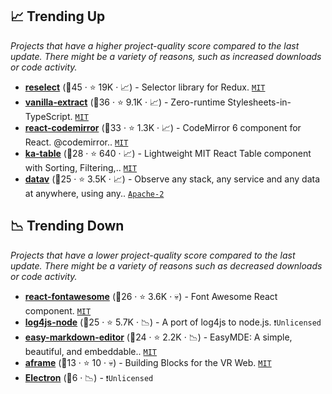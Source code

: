 ## 📈 Trending Up

_Projects that have a higher project-quality score compared to the last update. There might be a variety of reasons, such as increased downloads or code activity._

- <b><a href="https://github.com/reduxjs/reselect">reselect</a></b> (🥇45 ·  ⭐ 19K · 📈) - Selector library for Redux. <code><a href="http://bit.ly/34MBwT8">MIT</a></code>
- <b><a href="https://github.com/vanilla-extract-css/vanilla-extract">vanilla-extract</a></b> (🥈36 ·  ⭐ 9.1K · 📈) - Zero-runtime Stylesheets-in-TypeScript. <code><a href="http://bit.ly/34MBwT8">MIT</a></code>
- <b><a href="https://github.com/uiwjs/react-codemirror">react-codemirror</a></b> (🥈33 ·  ⭐ 1.3K · 📈) - CodeMirror 6 component for React. @codemirror.. <code><a href="http://bit.ly/34MBwT8">MIT</a></code>
- <b><a href="https://github.com/komarovalexander/ka-table">ka-table</a></b> (🥉28 ·  ⭐ 640 · 📈) - Lightweight MIT React Table component with Sorting, Filtering,.. <code><a href="http://bit.ly/34MBwT8">MIT</a></code>
- <b><a href="https://github.com/xobserve/xobserve">datav</a></b> (🥉25 ·  ⭐ 3.5K · 📈) - Observe any stack, any service and any data at anywhere, using any.. <code><a href="http://bit.ly/3nYMfla">Apache-2</a></code>

## 📉 Trending Down

_Projects that have a lower project-quality score compared to the last update. There might be a variety of reasons such as decreased downloads or code activity._

- <b><a href="https://github.com/FortAwesome/react-fontawesome">react-fontawesome</a></b> (🥉26 ·  ⭐ 3.6K · 💀) - Font Awesome React component. <code><a href="http://bit.ly/34MBwT8">MIT</a></code>
- <b><a href="https://github.com/log4js-node/log4js-node">log4js-node</a></b> (🥉25 ·  ⭐ 5.7K · 📉) - A port of log4js to node.js. <code>❗Unlicensed</code>
- <b><a href="https://github.com/Ionaru/easy-markdown-editor">easy-markdown-editor</a></b> (🥉24 ·  ⭐ 2.2K · 📉) - EasyMDE: A simple, beautiful, and embeddable.. <code><a href="http://bit.ly/34MBwT8">MIT</a></code>
- <b><a href="https://github.com/ngokevin/aframe">aframe</a></b> (🥉13 ·  ⭐ 10 · 💀) - Building Blocks for the VR Web. <code><a href="http://bit.ly/34MBwT8">MIT</a></code>
- <b><a href="{}">Electron</a></b> (🥉6 · 📉) -  <code>❗Unlicensed</code>

